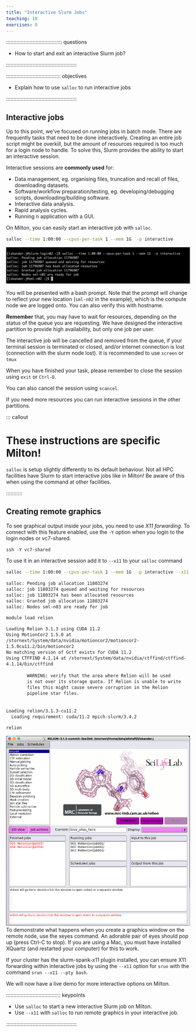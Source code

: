 ```yaml
---
title: "Interactive Slurm Jobs"
teaching: 10
exercises: 0
---
```


:::::::::::::::::::::::::::::::::::::: questions 

- How to start and exit an interactive Slurm job?

::::::::::::::::::::::::::::::::::::::::::::::::

::::::::::::::::::::::::::::::::::::: objectives

- Explain how to use `salloc` to run interactive jobs

::::::::::::::::::::::::::::::::::::::::::::::::

## Interactive jobs

Up to this point, we've focused on running jobs in batch mode. There are frequently tasks that need to be done interactively. Creating an
entire job script might be overkill, but the amount of resources required is
too much for a login node to handle. To solve this, Slurm provides the ability to start an interactive session.

Interactive sessions are **commonly used** for:

* Data management, eg. organising files, truncation and recall of files, downloading datasets.
* Software/workflow preparation/testing, eg. developing/debugging scripts, downloading/building software.
* Interactive data analysis.
* Rapid analysis cycles.
* Running n application with a GUI.


On Milton, you can easily start an interactive job with `salloc`.

```bash
salloc --time 1:00:00 --cpus-per-task 1 --mem 1G  -p interactive
```
![salloc command example](fig/salloc_ex.png)

You will be presented with a bash prompt. Note that the prompt will change to reflect your new location (`sml-n02` in the example), which is the compute node we are logged onto. You can also verify this with hostname.

**Remember** that, you may have to wait for resources, depending on the status of the queue you are requesting. We have designed the interactive partition to provide high availability, but only one job per user.

The interactive job will be cancelled and removed from the queue, if your terminal session is terminated or closed, and/or internet connection is lost (connection with the slurm node lost). It is recommended to use `screen` or `tmux`

When you have finished your task, please remember to close the session using `exit` or `Ctrl-D`.

You can also cancel the session using `scancel`.

If you need more resources you can run interactive sessions in the other partitions.

::: callout

# These instructions are specific Milton!

`salloc` is setup slightly differently to its default behaviour. Not all HPC facilities
have Slurm to start interactive jobs like in Milton! Be aware of this when using
the command at other facilities.

:::::::::::

## Creating remote graphics
To see graphical output inside your jobs, you need to use _X11 forwarding_. To connect with this feature enabled, use the `-Y` option when you login to the login nodes or vc7-shared.  
```
ssh -Y vc7-shared
```

To use it in an interactive session add it to `--x11` to your `salloc` command

```bash
salloc --time 1:00:00 --cpus-per-task 1 --mem 1G  -p interactive --x11
```
```output
salloc: Pending job allocation 11803274
salloc: job 11803274 queued and waiting for resources
salloc: job 11803274 has been allocated resources
salloc: Granted job allocation 11803274
salloc: Nodes sml-n03 are ready for job
```

```bash
module load relion
```
```output
Loading Relion 3.1.3 using CUDA 11.2
Using MotionCor2 1.5.0 at /stornext/System/data/nvidia/motioncor2/motioncor2-1.5.0cu11.2/bin/motioncor2
No matching version of Gctf exists for CUDA 11.2
Using CTFFIND 4.1.14 at /stornext/System/data/nvidia/ctffind/ctffind-4.1.14/bin/ctffind

        WARNING: verify that the area where Relion will be used
        is not over its storage quota. If Relion is unable to write
        files this might cause severe corruption in the Relion
        pipeline star files.


Loading relion/3.1.3-cu11.2
  Loading requirement: cuda/11.2 mpich-slurm/3.4.2
```
```bash
relion
```
![](fig/relion.png)
To demonstrate what happens when you create a graphics window on the remote node, use the xeyes command. An adorable pair of eyes should pop up (press Ctrl-C to stop). If you are using a Mac, you must have installed XQuartz (and restarted your computer) for this to work.

If your cluster has the slurm-spank-x11 plugin installed, you can ensure X11 forwarding within interactive jobs by using the `--x11` option for `srun` with the command `srun --x11 --pty bash`.

We will now have a live demo for more interactive options on Milton.

::::::::::::::::::::::::::::::::::::: keypoints 

- Use `salloc` to start a new interactive Slurm job on Milton.
- Use `--x11` with `salloc` to run remote graphics in your interactive job.

::::::::::::::::::::::::::::::::::::::::::::::::

